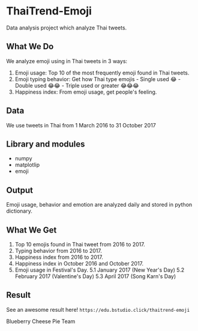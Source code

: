 # ThaiTrend-Emoji
Data analysis project which analyze Thai tweets.

## What We Do
We analyze emoji using in Thai tweets in 3 ways:
  1. Emoji usage: Top 10 of the most frequently emoji found in Thai tweets.
  2. Emoji typing behavior: Get how Thai type emojis
    - Single used 😂
    - Double used 😂😂
    - Triple used or greater 😂😂😂
  3. Happiness index: From emoji usage, get people's feeling.

## Data
  We use tweets in Thai from 1 March 2016 to 31 October 2017

## Library and modules
 - numpy
 - matplotlip
 - emoji

## Output
Emoji usage, behavior and emotion are analyzed daily and stored in python dictionary.

## What We Get
  1. Top 10 emojis found in Thai tweet from 2016 to 2017.
  2. Typing behavior from 2016 to 2017.
  3. Happiness index from 2016 to 2017.
  4. Happiness index in October 2016 and October 2017.
  5. Emoji usage in Festival's Day.
    5.1 January 2017 (New Year's Day)
    5.2 February 2017 (Valentine's Day)
    5.3 April 2017 (Song Karn's Day)

## Result
See an awesome result here!
  `https://edu.bstudio.click/thaitrend-emoji`

Blueberry Cheese Pie Team

